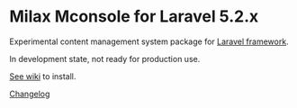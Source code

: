 # Milax Mconsole for Laravel 5.2.x

Experimental content management system package for [Laravel framework](https://laravel.com).

In development state, not ready for production use.

[See wiki](https://github.com/misterpaladin/mconsole/wiki) to install.

[Changelog](/misterpaladin/mconsole/blob/master/CHANGELOG.md)
